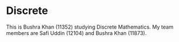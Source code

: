 # Discrete

This is Bushra Khan (11352) studying Discrete Mathematics. My team members are Safi Uddin (12104) and Bushra Khan (11873).
